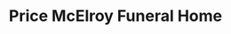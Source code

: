 ---
title: "Price McElroy Funeral Home"
url: /kenton/price-mcelroy-funeral-home/
shop: funeral directors
---